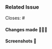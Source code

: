 <!--- THESE ARE COMMENTS, AND WON'T BE VISIBLE, DON'T WORRY -->

<!--- PLEASE USE PROPER PR TITLE, IT'S SUPER IMPORTANT -->
<!--- EXAMPLES👇🏻👇🏻  -->

<!--- 

feat:  added new footer links
fix: changes to the buggy buttons
docs: upgrades to the readme file

-->

<!--- MAKE SURE YOU FOLLOW THESE !  -->


### Related Issue 

Closes: #<!--- REMOVE THIS COMMENT AND ADD YOUR ISSUE NUMBER LIKE #11  (NO SPACES BETWEEN # & ISSUE NUMBER) -->

#### Changes made 👷🏻‍♂️

<!--- 
A clear and concise description of what you have done to successfully close your assigned issue. Any new files? or anything you feel to let us know!
--->


#### Screenshots <!--- (if any) --> 📸

